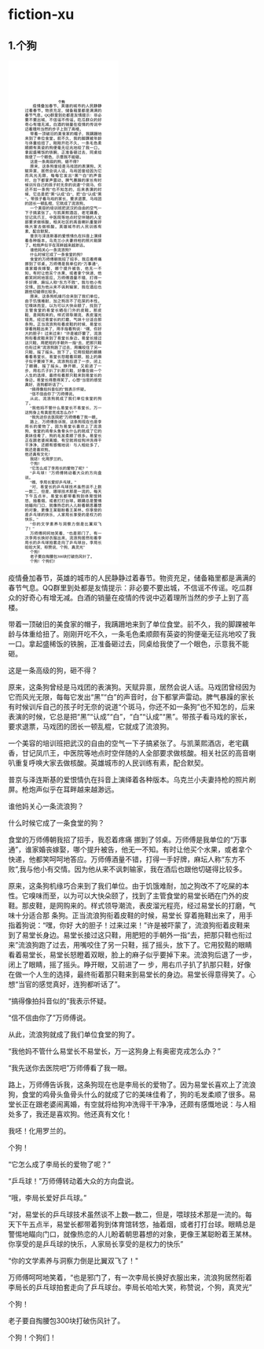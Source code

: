# fiction-xu
## 1.个狗

![个狗](public/img/徐老师的小说.jpg)

疫情叠加春节，英雄的城市的人民静静过着春节。物资充足，储备箱里都是满满的春节气息。QQ群里到处都是友情提示：非必要不要出城，不信谣不传谣。吃瓜群众的好奇心有增无减。白酒的销量在疫情的传说中迈着理所当然的步子上到了高楼。

带着一顶破旧的美食家的帽子，我蹒跚地来到了单位食堂。前不久，我的脚踝被年龄与体重给扭了。刚刚开吃不久，一条毛色柔顺颇有英姿的狗便毫无征兆地咬了我一口。拿起盛稀饭的铁腕，正准备砸过去，同桌给我使了一个眼色，示意我不能砸。

这是一条高级的狗，砸不得？

原来，这条狗曾经是马戏团的表演狗。天赋异禀，居然会说人话。马戏团曾经因为它而风光无限，每每它发出“黑”“白”的声音时，台下都掌声雷动。脾气暴躁的家长有时候训斥自己的孩子时无奈的说道“个斑马，你还不如一条狗”也不知怎的，后来表演的时候，它总是把“黑”“认成”“白”，“白”“认成”“黑”。带孩子看马戏的家长，要求退票，马戏团的团长一顿乱棍，它就成了流浪狗。

一个美容的培训班把武汉的自由的空气一下子搞紧张了。与凯莱熙酒店，老宅藕香，甘记凤爪王，中医院等地点时空伴随的人全部要求做核酸。相关社区的高音喇叭重复呼唤大家去做核酸。英雄城市的人民训练有素，配合默契。

普京与泽连斯基的爱恨情仇在抖音上演绎着各种版本。乌克兰小夫妻持枪的照片刷屏。枪炮声似乎在耳畔越来越渺远。

谁他妈关心一条流浪狗？

什么时候它成了一条食堂的狗？

食堂的万师傅朝我招了招手，我忍着疼痛 挪到了邻桌。万师傅是我单位的“万事通”，谁家婚丧嫁娶，哪个提升被告，他无一不知。有时让他买个水果，或者拿个快递，他都笑呵呵地答应。万师傅酒量不错，打得一手好牌，麻坛人称“东方不败”,我与他小有交情。因为他从来不讽刺输家，我在酒后也跟他切磋得比较多。

原来，这条狗机缘巧合来到了我们单位。由于饥饿难耐，加之狗改不了吃屎的本性。它嗅味而至，以为可以大快朵颐了，找到了主管食堂的易堂长晒在门外的皮鞋。那皮鞋，是网购来的。样式领导潮流，表皮溜光程亮，经过易堂长的打磨，气味十分适合那 条狗。正当流浪狗衔着皮鞋的时候，易堂长 穿着拖鞋出来了，用手指着狗说：“嘿，你好 大的胆子！过来过来！”许是被吓蒙了，流浪狗衔着皮鞋来到了易堂长身边。易堂长接过这只鞋，用肥短的手朝外一指“去，把那只鞋也衔过来”流浪狗跑了过去，用嘴咬住了另一只鞋，摇了摇头，放下了。它用狡黠的眼睛看着易堂长，易堂长怒瞪着双眼，脸上的麻子似乎要掉下来。流浪狗后退了一步，闭上了眼睛，摇了摇头。睁开眼，又前进了一 步，用右爪子扒了扒那只鞋，好像在做一个人生的选择，最终衔着那只鞋来到易堂长的身边。易堂长得意得笑了。心想“当官的感觉真好，连狗都听话了”。

“搞得像拍抖音似的”我表示怀疑。

“信不信由你了”万师傅说。

从此，流浪狗就成了我们单位食堂的狗了。

“我他妈不管什么易堂长不易堂长，万一这狗身上有奥密克戎怎么办？”

“我先送你去医院吧”万师傅看了我一眼。

路上，万师傅告诉我，这条狗现在也是李局长的爱物了。因为易堂长喜欢上了流浪狗，食堂的鸡骨头鱼骨头什么的就成了它的美味佳肴了，狗的毛发柔顺了很多。易堂长正在跟老婆闹离婚，有空就将给狗冲洗得干干净净，还颇有感慨地说：与人相处多了，我还是喜欢狗。他还真有文化！

我呸！化用罗兰的。

个狗！

“它怎么成了李局长的爱物了呢？”

“乒乓球！”万师傅转动着大众的方向盘说。

“哦，李局长爱好乒乓球。”

“对，易堂长的乒乓球技术虽然谈不上数—数二，但是，喂球技术那是一流的。每天下午五点半，易堂长都带着狗到体育馆转悠，抽着烟，或者打打台球。眼睛总是警惕地瞄向门口，就像热恋的人儿盼着朝思暮想的对象，更像王某聪盼着王某林。你享受的是乒乓球的快乐，人家局长享受的是权力的快乐”

“你的文学素养与洞察力倒是比翼双飞了！"

万师傅呵呵地笑着，“也是邪门了，有一次李局长换好衣服出来，流浪狗居然衔着李局长的乒乓球拍套走向了乒乓球台。李局长哈哈大笑，称赞说，个狗，真灵光”

个狗！

老子要自掏腰包300块打破伤风针了。

个狗！个狗们！
